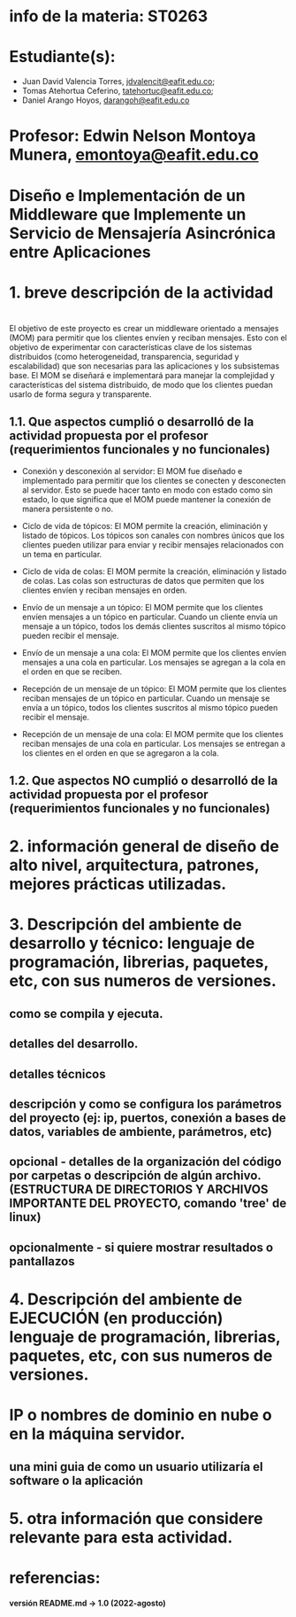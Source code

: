 # info de la materia: ST0263
#
# Estudiante(s): 
-  Juan David Valencia Torres, jdvalencit@eafit.edu.co; 
-  Tomas Atehortua Ceferino, tatehortuc@eafit.edu.co; 
-  Daniel Arango Hoyos, darangoh@eafit.edu.co
#
# Profesor: Edwin Nelson Montoya Munera, emontoya@eafit.edu.co
#
# Diseño e Implementación de un Middleware que Implemente un Servicio de Mensajería Asincrónica entre Aplicaciones
#
# 1. breve descripción de la actividad
#
El objetivo de este proyecto es crear un middleware orientado a mensajes (MOM) para permitir que los clientes envíen y reciban mensajes. Esto con el objetivo de experimentar con características clave de los sistemas distribuidos (como heterogeneidad, transparencia, seguridad y escalabilidad) que son necesarias para las aplicaciones y los subsistemas base. El MOM se diseñará e implementará para manejar la complejidad y características del sistema distribuido, de modo que los clientes puedan usarlo de forma segura y transparente.
## 1.1. Que aspectos cumplió o desarrolló de la actividad propuesta por el profesor (requerimientos funcionales y no funcionales)

- Conexión y desconexión al servidor: El MOM fue diseñado e implementado para permitir que los clientes se conecten y desconecten al servidor. Esto se puede hacer tanto en modo con estado como sin estado, lo que significa que el MOM puede mantener la conexión de manera persistente o no.

- Ciclo de vida de tópicos: El MOM permite la creación, eliminación y listado de tópicos. Los tópicos son canales con nombres únicos que los clientes pueden utilizar para enviar y recibir mensajes relacionados con un tema en particular.

- Ciclo de vida de colas: El MOM permite la creación, eliminación y listado de colas. Las colas son estructuras de datos que permiten que los clientes envíen y reciban mensajes en orden.

- Envío de un mensaje a un tópico: El MOM permite que los clientes envíen mensajes a un tópico en particular. Cuando un cliente envía un mensaje a un tópico, todos los demás clientes suscritos al mismo tópico pueden recibir el mensaje.

- Envío de un mensaje a una cola: El MOM permite que los clientes envíen mensajes a una cola en particular. Los mensajes se agregan a la cola en el orden en que se reciben.

- Recepción de un mensaje de un tópico: El MOM permite que los clientes reciban mensajes de un tópico en particular. Cuando un mensaje se envía a un tópico, todos los clientes suscritos al mismo tópico pueden recibir el mensaje.

- Recepción de un mensaje de una cola: El MOM permite que los clientes reciban mensajes de una cola en particular. Los mensajes se entregan a los clientes en el orden en que se agregaron a la cola.


## 1.2. Que aspectos NO cumplió o desarrolló de la actividad propuesta por el profesor (requerimientos funcionales y no funcionales)

# 2. información general de diseño de alto nivel, arquitectura, patrones, mejores prácticas utilizadas.


# 3. Descripción del ambiente de desarrollo y técnico: lenguaje de programación, librerias, paquetes, etc, con sus numeros de versiones.

## como se compila y ejecuta.

## detalles del desarrollo.

## detalles técnicos

## descripción y como se configura los parámetros del proyecto (ej: ip, puertos, conexión a bases de datos, variables de ambiente, parámetros, etc)

## opcional - detalles de la organización del código por carpetas o descripción de algún archivo. (ESTRUCTURA DE DIRECTORIOS Y ARCHIVOS IMPORTANTE DEL PROYECTO, comando 'tree' de linux)


## 
## opcionalmente - si quiere mostrar resultados o pantallazos 

# 4. Descripción del ambiente de EJECUCIÓN (en producción) lenguaje de programación, librerias, paquetes, etc, con sus numeros de versiones.


# IP o nombres de dominio en nube o en la máquina servidor.


## una mini guia de como un usuario utilizaría el software o la aplicación


# 5. otra información que considere relevante para esta actividad.

# referencias:

#### versión README.md -> 1.0 (2022-agosto)
